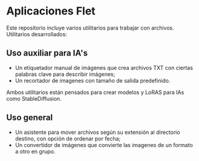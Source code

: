 

# Aplicaciones Flet


Este repositorio incluye varios utilitarios para trabajar con archivos.
Utilitarios desarrollados:

## Uso auxiliar para IA's

- Un etiquetador manual de imágenes que crea archivos TXT con ciertas palabras clave para describir imágenes;
- Un recortador de imagenes con tamaño de salida predefinido.

Ambos utilitarios están pensados para crear modelos y LoRAS para IAs como StableDiffusion.

## Uso general

- Un asistente para mover archivos según su extensión al directorio destino, con opción de ordenar por fecha;
- Un convertidor de imágenes que convierte las imagenes de un formato a otro en grupo.
